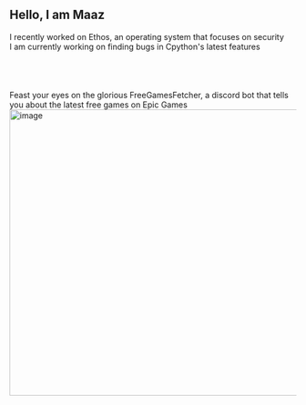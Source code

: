 ## Hello, I am Maaz
  I recently worked on Ethos, an operating system that focuses on security\
  I am currently working on finding bugs in Cpython's latest features
  \
  \
  \
  \
  \
  Feast your eyes on the glorious FreeGamesFetcher, a discord bot that tells you about the latest free games on Epic Games
  <img width="812" height="503" alt="image" src="https://github.com/user-attachments/assets/c4511cd5-f78e-4660-affb-7355efad1634" />


<!--
**mqbal/mqbal** is a ✨ _special_ ✨ repository because its `README.md` (this file) appears on your GitHub profile.

Here are some ideas to get you started:

- 🔭 I’m currently working on ...
- 🌱 I’m currently learning ...
- 👯 I’m looking to collaborate on ...
- 🤔 I’m looking for help with ...
- 💬 Ask me about ...
- 📫 How to reach me: ...
- 😄 Pronouns: ...
- ⚡ Fun fact: ...
-->
